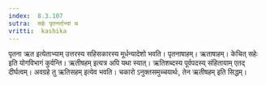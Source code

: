 ```yaml
---
index:  8.3.107
sutra:  सहेः पृतनर्ताभ्यां च
vritti:  kashika 
---
```


पृतना ऋत इत्येताभ्याम् उत्तरस्य सहिसकारस्य मूर्धन्यादेशो भवति। पृतनाषाहम्। ऋताषाहम्। केचित् सहेः इति योगविभागं कुर्वन्ति। ऋतीषहम् इत्यत्र अपि यथा स्यात्। ऋतिशब्दस्य पूर्वपदस्य् संहितायाम् एतद् दीर्घत्वम्। अवग्रहे तु ऋतिसहम् इत्येव भवति। चकारो ऽनुक्तसमुच्चयार्थः, तेन ऋतीषहम् इति सिद्धम्।

